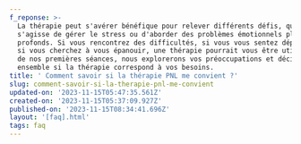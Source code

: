 ```yaml
---
f_reponse: >-
  La thérapie peut s'avérer bénéfique pour relever différents défis, qu'il
  s'agisse de gérer le stress ou d'aborder des problèmes émotionnels plus
  profonds. Si vous rencontrez des difficultés, si vous vous sentez dépassé ou
  si vous cherchez à vous épanouir, une thérapie pourrait vous être utile. Lors
  de nos premières séances, nous explorerons vos préoccupations et déciderons
  ensemble si la thérapie correspond à vos besoins.
title: ' Comment savoir si la thérapie PNL me convient ?'
slug: comment-savoir-si-la-therapie-pnl-me-convient
updated-on: '2023-11-15T05:47:35.561Z'
created-on: '2023-11-15T05:37:09.927Z'
published-on: '2023-11-15T08:34:41.696Z'
layout: '[faq].html'
tags: faq
---
```



